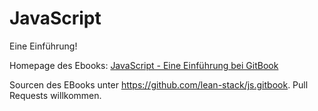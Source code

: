 # JavaScript

Eine Einführung!

Homepage des Ebooks: [JavaScript - Eine Einführung bei GitBook](https://www.gitbook.com/book/lean-stack/javascript/details)

Sourcen des EBooks unter https://github.com/lean-stack/js.gitbook.
 Pull Requests willkommen.

